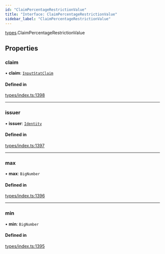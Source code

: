 ```yaml
---
id: "ClaimPercentageRestrictionValue"
title: "Interface: ClaimPercentageRestrictionValue"
sidebar_label: "ClaimPercentageRestrictionValue"
---
```


[types](../../../modules/Types/Types.md).ClaimPercentageRestrictionValue

## Properties

### claim

• **claim**: [`InputStatClaim`](../../../modules/Types/Types.md#inputstatclaim)

#### Defined in

[types/index.ts:1398](https://github.com/PolymeshAssociation/polymesh-sdk/blob/95f248df/src/types/index.ts#L1398)

___

### issuer

• **issuer**: [`Identity`](../../../classes/API/Entities/Identity/Identity.md)

#### Defined in

[types/index.ts:1397](https://github.com/PolymeshAssociation/polymesh-sdk/blob/95f248df/src/types/index.ts#L1397)

___

### max

• **max**: `BigNumber`

#### Defined in

[types/index.ts:1396](https://github.com/PolymeshAssociation/polymesh-sdk/blob/95f248df/src/types/index.ts#L1396)

___

### min

• **min**: `BigNumber`

#### Defined in

[types/index.ts:1395](https://github.com/PolymeshAssociation/polymesh-sdk/blob/95f248df/src/types/index.ts#L1395)
